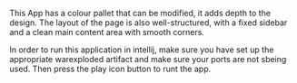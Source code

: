 This App has a colour pallet that can be modified, it adds depth to the design. The layout of
the page is also well-structured, with a fixed sidebar and a clean main content area with smooth corners.

In order to run this application in intellij, make sure you have set up the appropriate warexploded artifact and make
sure your ports are not sbeing used. Then press the play icon button to runt the app.